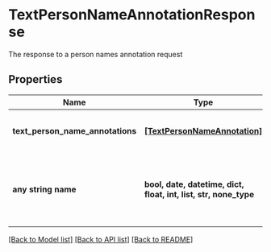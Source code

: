 # TextPersonNameAnnotationResponse

The response to a person names annotation request

## Properties
Name | Type | Description | Notes
------------ | ------------- | ------------- | -------------
**text_person_name_annotations** | [**[TextPersonNameAnnotation]**](TextPersonNameAnnotation.md) | A list of person name annotations | 
**any string name** | **bool, date, datetime, dict, float, int, list, str, none_type** | any string name can be used but the value must be the correct type | [optional]

[[Back to Model list]](../README.md#documentation-for-models) [[Back to API list]](../README.md#documentation-for-api-endpoints) [[Back to README]](../README.md)


